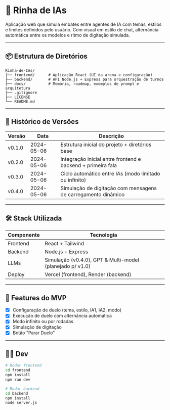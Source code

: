 ﻿# 🧠 Rinha de IAs

Aplicação web que simula embates entre agentes de IA com temas, estilos e limites definidos pelo usuário. Com visual em estilo de chat, alternância automática entre os modelos e ritmo de digitação simulada.

---

## 📦 Estrutura de Diretórios

```
Rinha-de-IAs/
├── frontend/      # Aplicação React (UI da arena e configuração)
├── backend/       # API Node.js + Express para orquestração de turnos
├── docs/          # Memória, roadmap, exemplos de prompt e arquitetura
├── .gitignore
├── LICENSE
└── README.md
```

---

## 🚧 Histórico de Versões

| Versão   | Data       | Descrição                                                    |
|----------|------------|---------------------------------------------------------------|
| v0.1.0   | 2024-05-06 | Estrutura inicial do projeto + diretórios base                |
| v0.2.0   | 2024-05-06 | Integração inicial entre frontend e backend + primeira fala   |
| v0.3.0   | 2024-05-06 | Ciclo automático entre IAs (modo limitado ou infinito)        |
| v0.4.0   | 2024-05-06 | Simulação de digitação com mensagens de carregamento dinâmico |

---

## 🛠️ Stack Utilizada

| Componente | Tecnologia         |
|------------|--------------------|
| Frontend   | React + Tailwind   |
| Backend    | Node.js + Express  |
| LLMs       | Simulação (v0.4.0), GPT & Multi-model (planejado p/ v1.0) |
| Deploy     | Vercel (frontend), Render (backend) |

---

## 🚀 Features do MVP

- [x] Configuração de duelo (tema, estilo, IA1, IA2, modo)
- [x] Execução de duelo com alternância automática
- [x] Modo infinito ou por rodadas
- [x] Simulação de digitação
- [x] Botão "Parar Duelo"

---

## 👨‍💻 Dev

```bash
# Rodar frontend
cd frontend
npm install
npm run dev

# Rodar backend
cd backend
npm install
node server.js
```